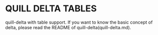 # QUILL DELTA TABLES
quill-delta with table support.
If you want to know the basic concept of delta, please read the README of quill-delta(quill-delta.md).